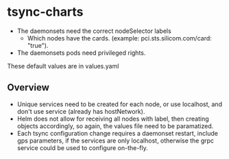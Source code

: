 # tsync-charts
* The daemonsets need the correct nodeSelector labels 
  * Which nodes have the cards. (example: pci.sts.silicom.com/card: "true").
* The daemonsets pods need privileged rights.

These default values are in values.yaml

## Overview

* Unique services need to be created for each node, or use localhost, and don't use service (already has hostNetwork).
* Helm does not allow for receiving all nodes with label, then creating objects accordingly, so again, the values file need to be paramatized.
* Each tsync configuration change requires a daemonset restart, include gps parameters, if the services are only localhost, otherwise the grpc service could be used to configure on-the-fly.
